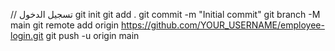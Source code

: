  // تسجيل الدخول
git init
git add .
git commit -m "Initial commit"
git branch -M main
git remote add origin https://github.com/YOUR_USERNAME/employee-login.git
git push -u origin main
